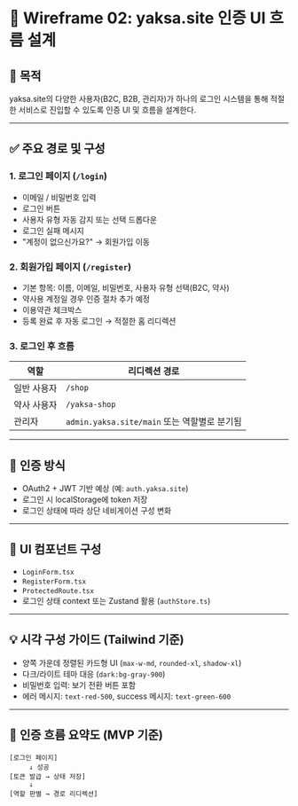 
# 🔐 Wireframe 02: yaksa.site 인증 UI 흐름 설계

## 🎯 목적
yaksa.site의 다양한 사용자(B2C, B2B, 관리자)가 하나의 로그인 시스템을 통해 적절한 서비스로 진입할 수 있도록 인증 UI 및 흐름을 설계한다.

---

## ✅ 주요 경로 및 구성

### 1. 로그인 페이지 (`/login`)
- 이메일 / 비밀번호 입력
- 로그인 버튼
- 사용자 유형 자동 감지 또는 선택 드롭다운
- 로그인 실패 메시지
- "계정이 없으신가요?" → 회원가입 이동

### 2. 회원가입 페이지 (`/register`)
- 기본 항목: 이름, 이메일, 비밀번호, 사용자 유형 선택(B2C, 약사)
- 약사용 계정일 경우 인증 절차 추가 예정
- 이용약관 체크박스
- 등록 완료 후 자동 로그인 → 적절한 홈 리디렉션

### 3. 로그인 후 흐름

| 역할 | 리디렉션 경로 |
|------|----------------|
| 일반 사용자 | `/shop` |
| 약사 사용자 | `/yaksa-shop` |
| 관리자 | `admin.yaksa.site/main` 또는 역할별로 분기됨 |

---

## 🔐 인증 방식

- OAuth2 + JWT 기반 예상 (예: `auth.yaksa.site`)
- 로그인 시 localStorage에 token 저장
- 로그인 상태에 따라 상단 네비게이션 구성 변화

---

## 🧱 UI 컴포넌트 구성

- `LoginForm.tsx`
- `RegisterForm.tsx`
- `ProtectedRoute.tsx`
- 로그인 상태 context 또는 Zustand 활용 (`authStore.ts`)

---

## 💡 시각 구성 가이드 (Tailwind 기준)

- 양쪽 가운데 정렬된 카드형 UI (`max-w-md`, `rounded-xl`, `shadow-xl`)
- 다크/라이트 테마 대응 (`dark:bg-gray-900`)
- 비밀번호 입력: 보기 전환 버튼 포함
- 에러 메시지: `text-red-500`, success 메시지: `text-green-600`

---

## 📎 인증 흐름 요약도 (MVP 기준)

```
[로그인 페이지]
     ↓ 성공
[토큰 발급 → 상태 저장]
     ↓
[역할 판별 → 경로 리디렉션]
```
